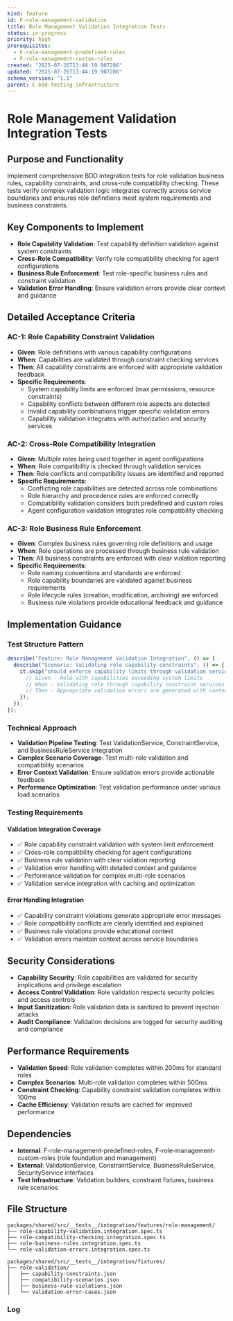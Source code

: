 ```yaml
---
kind: feature
id: F-role-management-validation
title: Role Management Validation Integration Tests
status: in-progress
priority: high
prerequisites:
  - F-role-management-predefined-roles
  - F-role-management-custom-roles
created: "2025-07-26T13:44:19.907286"
updated: "2025-07-26T13:44:19.907286"
schema_version: "1.1"
parent: E-bdd-testing-infrastructure
---
```


# Role Management Validation Integration Tests

## Purpose and Functionality

Implement comprehensive BDD integration tests for role validation business rules, capability constraints, and cross-role compatibility checking. These tests verify complex validation logic integrates correctly across service boundaries and ensures role definitions meet system requirements and business constraints.

## Key Components to Implement

- **Role Capability Validation**: Test capability definition validation against system constraints
- **Cross-Role Compatibility**: Verify role compatibility checking for agent configurations
- **Business Rule Enforcement**: Test role-specific business rules and constraint validation
- **Validation Error Handling**: Ensure validation errors provide clear context and guidance

## Detailed Acceptance Criteria

### AC-1: Role Capability Constraint Validation

- **Given**: Role definitions with various capability configurations
- **When**: Capabilities are validated through constraint checking services
- **Then**: All capability constraints are enforced with appropriate validation feedback
- **Specific Requirements**:
  - System capability limits are enforced (max permissions, resource constraints)
  - Capability conflicts between different role aspects are detected
  - Invalid capability combinations trigger specific validation errors
  - Capability validation integrates with authorization and security services

### AC-2: Cross-Role Compatibility Integration

- **Given**: Multiple roles being used together in agent configurations
- **When**: Role compatibility is checked through validation services
- **Then**: Role conflicts and compatibility issues are identified and reported
- **Specific Requirements**:
  - Conflicting role capabilities are detected across role combinations
  - Role hierarchy and precedence rules are enforced correctly
  - Compatibility validation considers both predefined and custom roles
  - Agent configuration validation integrates role compatibility checking

### AC-3: Role Business Rule Enforcement

- **Given**: Complex business rules governing role definitions and usage
- **When**: Role operations are processed through business rule validation
- **Then**: All business constraints are enforced with clear violation reporting
- **Specific Requirements**:
  - Role naming conventions and standards are enforced
  - Role capability boundaries are validated against business requirements
  - Role lifecycle rules (creation, modification, archiving) are enforced
  - Business rule violations provide educational feedback and guidance

## Implementation Guidance

### Test Structure Pattern

```typescript
describe("Feature: Role Management Validation Integration", () => {
  describe("Scenario: Validating role capability constraints", () => {
    it.skip("should enforce capability limits through validation service integration", async () => {
      // Given - Role with capabilities exceeding system limits
      // When - Validating role through capability constraint services
      // Then - Appropriate validation errors are generated with context
    });
  });
});
```

### Technical Approach

- **Validation Pipeline Testing**: Test ValidationService, ConstraintService, and BusinessRuleService integration
- **Complex Scenario Coverage**: Test multi-role validation and compatibility scenarios
- **Error Context Validation**: Ensure validation errors provide actionable feedback
- **Performance Optimization**: Test validation performance under various load scenarios

### Testing Requirements

#### Validation Integration Coverage

- ✅ Role capability constraint validation with system limit enforcement
- ✅ Cross-role compatibility checking for agent configurations
- ✅ Business rule validation with clear violation reporting
- ✅ Validation error handling with detailed context and guidance
- ✅ Performance validation for complex multi-role scenarios
- ✅ Validation service integration with caching and optimization

#### Error Handling Integration

- ✅ Capability constraint violations generate appropriate error messages
- ✅ Role compatibility conflicts are clearly identified and explained
- ✅ Business rule violations provide educational context
- ✅ Validation errors maintain context across service boundaries

## Security Considerations

- **Capability Security**: Role capabilities are validated for security implications and privilege escalation
- **Access Control Validation**: Role validation respects security policies and access controls
- **Input Sanitization**: Role validation data is sanitized to prevent injection attacks
- **Audit Compliance**: Validation decisions are logged for security auditing and compliance

## Performance Requirements

- **Validation Speed**: Role validation completes within 200ms for standard roles
- **Complex Scenarios**: Multi-role validation completes within 500ms
- **Constraint Checking**: Capability constraint validation completes within 100ms
- **Cache Efficiency**: Validation results are cached for improved performance

## Dependencies

- **Internal**: F-role-management-predefined-roles, F-role-management-custom-roles (role foundation and management)
- **External**: ValidationService, ConstraintService, BusinessRuleService, SecurityService interfaces
- **Test Infrastructure**: Validation builders, constraint fixtures, business rule scenarios

## File Structure

```
packages/shared/src/__tests__/integration/features/role-management/
├── role-capability-validation.integration.spec.ts
├── role-compatibility-checking.integration.spec.ts
├── role-business-rules.integration.spec.ts
└── role-validation-errors.integration.spec.ts

packages/shared/src/__tests__/integration/fixtures/
├── role-validation/
│   ├── capability-constraints.json
│   ├── compatibility-scenarios.json
│   ├── business-rule-violations.json
│   └── validation-error-cases.json
```

### Log
